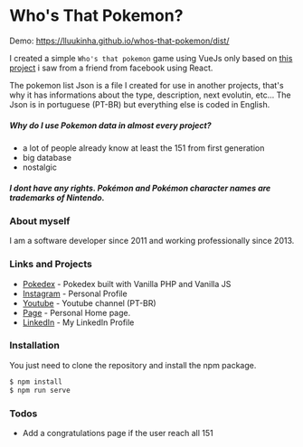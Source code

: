 # Who's That Pokemon?

Demo: https://lluukinha.github.io/whos-that-pokemon/dist/

I created a simple `Who's that pokemon` game using VueJs only based on [this project](https://github.com/raraujo91/whos-that-pokemon) i saw from a friend from facebook using React.

The pokemon list Json is a file I created for use in another projects, that's why it has informations about the type, description, next evolutin, etc...
The Json is in portuguese (PT-BR) but everything else is coded in English.

##### Why do I use Pokemon data in almost every project?
  - a lot of people already know at least the 151 from first generation
  - big database
  - nostalgic

##### I dont have any rights. Pokémon and  Pokémon character names are trademarks of Nintendo.

### About myself

I am a software developer since 2011 and working professionally since 2013.

### Links and Projects
* [Pokedex](http://www.pokedexphp.com.br) - Pokedex built with Vanilla PHP and Vanilla JS
* [Instagram](https://www.instagr.am/lluukinha) - Personal Profile
* [Youtube](https://www.youtube.com/lucasdev) - Youtube channel (PT-BR)
* [Page](https://www.lucasd.com.br) - Personal Home page.
* [LinkedIn](https://www.linkedin.com/in/lucas-dias-de-souza-2210b167/) - My LinkedIn Profile

### Installation

You just need to clone the repository and install the npm package.

```sh
$ npm install
$ npm run serve
```

### Todos

 - Add a congratulations page if the user reach all 151
